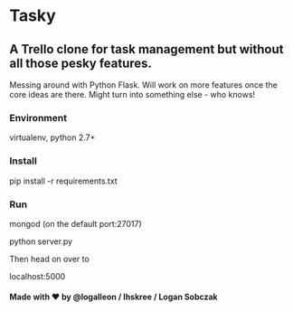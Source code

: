 # Tasky

## A Trello clone for task management but without all those pesky features.

Messing around with Python Flask. Will work on more features once the core ideas are there. Might turn into something else - who knows!

### Environment

virtualenv, python 2.7+

### Install

pip install -r requirements.txt

### Run

mongod (on the default port:27017)

python server.py

Then head on over to

localhost:5000

#### Made with &#9829; by @logalleon / lhskree / Logan Sobczak